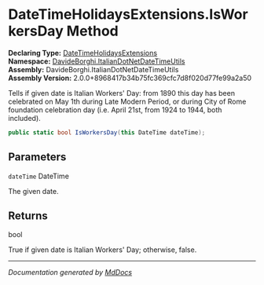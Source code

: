 ﻿<!--  
  <auto-generated>   
    The contents of this file were generated by a tool.  
    Changes to this file may be list if the file is regenerated  
  </auto-generated>   
-->

# DateTimeHolidaysExtensions.IsWorkersDay Method

**Declaring Type:** [DateTimeHolidaysExtensions](../index.md)  
**Namespace:** [DavideBorghi.ItalianDotNetDateTimeUtils](../../index.md)  
**Assembly:** DavideBorghi.ItalianDotNetDateTimeUtils  
**Assembly Version:** 2.0.0+8968417b34b75fc369cfc7d8f020d77fe99a2a50

Tells if given date is Italian Workers' Day: from 1890 this day has been celebrated on May 1th during Late Modern Period, or during City of Rome foundation celebration day (i.e. April 21st, from 1924 to 1944, both included).

```csharp
public static bool IsWorkersDay(this DateTime dateTime);
```

## Parameters

`dateTime`  DateTime

The given date.

## Returns

bool

True if given date is Italian Workers' Day; otherwise, false.

___

*Documentation generated by [MdDocs](https://github.com/ap0llo/mddocs)*
